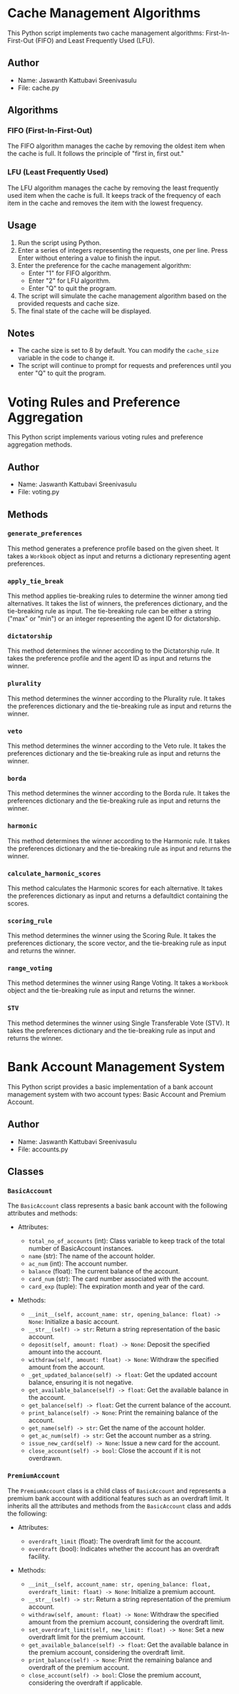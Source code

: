 # Cache Management Algorithms

This Python script implements two cache management algorithms: First-In-First-Out (FIFO) and Least Frequently Used (LFU).

## Author

- Name: Jaswanth Kattubavi Sreenivasulu
- File: cache.py

## Algorithms

### FIFO (First-In-First-Out)

The FIFO algorithm manages the cache by removing the oldest item when the cache is full. It follows the principle of "first in, first out."

### LFU (Least Frequently Used)

The LFU algorithm manages the cache by removing the least frequently used item when the cache is full. It keeps track of the frequency of each item in the cache and removes the item with the lowest frequency.

## Usage

1. Run the script using Python.
2. Enter a series of integers representing the requests, one per line. Press Enter without entering a value to finish the input.
3. Enter the preference for the cache management algorithm:
   - Enter "1" for FIFO algorithm.
   - Enter "2" for LFU algorithm.
   - Enter "Q" to quit the program.
4. The script will simulate the cache management algorithm based on the provided requests and cache size.
5. The final state of the cache will be displayed.
   
## Notes

- The cache size is set to 8 by default. You can modify the `cache_size` variable in the code to change it.
- The script will continue to prompt for requests and preferences until you enter "Q" to quit the program.



# Voting Rules and Preference Aggregation

This Python script implements various voting rules and preference aggregation methods.

## Author

- Name: Jaswanth Kattubavi Sreenivasulu
- File: voting.py

## Methods

### `generate_preferences`

This method generates a preference profile based on the given sheet. It takes a `Workbook` object as input and returns a dictionary representing agent preferences.

### `apply_tie_break`

This method applies tie-breaking rules to determine the winner among tied alternatives. It takes the list of winners, the preferences dictionary, and the tie-breaking rule as input. The tie-breaking rule can be either a string ("max" or "min") or an integer representing the agent ID for dictatorship.

### `dictatorship`

This method determines the winner according to the Dictatorship rule. It takes the preference profile and the agent ID as input and returns the winner.

### `plurality`

This method determines the winner according to the Plurality rule. It takes the preferences dictionary and the tie-breaking rule as input and returns the winner.

### `veto`

This method determines the winner according to the Veto rule. It takes the preferences dictionary and the tie-breaking rule as input and returns the winner.

### `borda`

This method determines the winner according to the Borda rule. It takes the preferences dictionary and the tie-breaking rule as input and returns the winner.

### `harmonic`

This method determines the winner according to the Harmonic rule. It takes the preferences dictionary and the tie-breaking rule as input and returns the winner.

### `calculate_harmonic_scores`

This method calculates the Harmonic scores for each alternative. It takes the preferences dictionary as input and returns a defaultdict containing the scores.

### `scoring_rule`

This method determines the winner using the Scoring Rule. It takes the preferences dictionary, the score vector, and the tie-breaking rule as input and returns the winner.

### `range_voting`

This method determines the winner using Range Voting. It takes a `Workbook` object and the tie-breaking rule as input and returns the winner.

### `STV`

This method determines the winner using Single Transferable Vote (STV). It takes the preferences dictionary and the tie-breaking rule as input and returns the winner.

# Bank Account Management System

This Python script provides a basic implementation of a bank account management system with two account types: Basic Account and Premium Account.

## Author

- Name: Jaswanth Kattubavi Sreenivasulu
- File: accounts.py

## Classes

### `BasicAccount`

The `BasicAccount` class represents a basic bank account with the following attributes and methods:

- Attributes:
  - `total_no_of_accounts` (int): Class variable to keep track of the total number of BasicAccount instances.
  - `name` (str): The name of the account holder.
  - `ac_num` (int): The account number.
  - `balance` (float): The current balance of the account.
  - `card_num` (str): The card number associated with the account.
  - `card_exp` (tuple): The expiration month and year of the card.

- Methods:
  - `__init__(self, account_name: str, opening_balance: float) -> None`: Initialize a basic account.
  - `__str__(self) -> str`: Return a string representation of the basic account.
  - `deposit(self, amount: float) -> None`: Deposit the specified amount into the account.
  - `withdraw(self, amount: float) -> None`: Withdraw the specified amount from the account.
  - `_get_updated_balance(self) -> float`: Get the updated account balance, ensuring it is not negative.
  - `get_available_balance(self) -> float`: Get the available balance in the account.
  - `get_balance(self) -> float`: Get the current balance of the account.
  - `print_balance(self) -> None`: Print the remaining balance of the account.
  - `get_name(self) -> str`: Get the name of the account holder.
  - `get_ac_num(self) -> str`: Get the account number as a string.
  - `issue_new_card(self) -> None`: Issue a new card for the account.
  - `close_account(self) -> bool`: Close the account if it is not overdrawn.

### `PremiumAccount`

The `PremiumAccount` class is a child class of `BasicAccount` and represents a premium bank account with additional features such as an overdraft limit. It inherits all the attributes and methods from the `BasicAccount` class and adds the following:

- Attributes:
  - `overdraft_limit` (float): The overdraft limit for the account.
  - `overdraft` (bool): Indicates whether the account has an overdraft facility.

- Methods:
  - `__init__(self, account_name: str, opening_balance: float, overdraft_limit: float) -> None`: Initialize a premium account.
  - `__str__(self) -> str`: Return a string representation of the premium account.
  - `withdraw(self, amount: float) -> None`: Withdraw the specified amount from the premium account, considering the overdraft limit.
  - `set_overdraft_limit(self, new_limit: float) -> None`: Set a new overdraft limit for the premium account.
  - `get_available_balance(self) -> float`: Get the available balance in the premium account, considering the overdraft limit.
  - `print_balance(self) -> None`: Print the remaining balance and overdraft of the premium account.
  - `close_account(self) -> bool`: Close the premium account, considering the overdraft if applicable.

